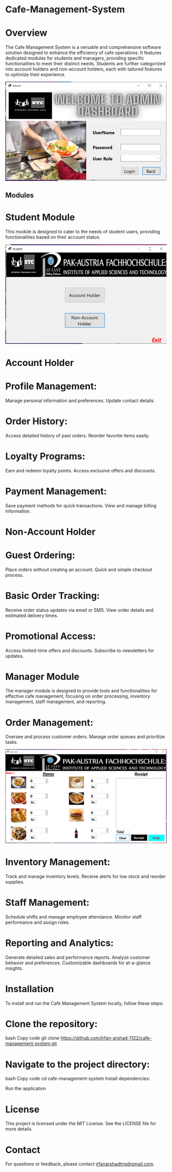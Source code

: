 # Cafe-Management-System

# Overview
The Cafe Management System is a versatile and comprehensive software solution designed to enhance the efficiency of cafe operations. It features dedicated modules for students and managers, providing specific functionalities to meet their distinct needs. Students are further categorized into account holders and non-account holders, each with tailored features to optimize their experience.

![Cafe Logo](img%203.png)

## Modules
# Student Module
This module is designed to cater to the needs of student users, providing functionalities based on their account status.

![Cafe Logo](img%202.png)

# Account Holder
# Profile Management:

Manage personal information and preferences.
Update contact details.
# Order History:

Access detailed history of past orders.
Reorder favorite items easily.
# Loyalty Programs:

Earn and redeem loyalty points.
Access exclusive offers and discounts.
# Payment Management:

Save payment methods for quick transactions.
View and manage billing information.
# Non-Account Holder
# Guest Ordering:

Place orders without creating an account.
Quick and simple checkout process.
# Basic Order Tracking:

Receive order status updates via email or SMS.
View order details and estimated delivery times.
# Promotional Access:

Access limited-time offers and discounts.
Subscribe to newsletters for updates.
# Manager Module
The manager module is designed to provide tools and functionalities for effective cafe management, focusing on order processing, inventory management, staff management, and reporting.

# Order Management:

Oversee and process customer orders.
Manage order queues and prioritize tasks.

![Cafe Logo](img%201.png)

# Inventory Management:

Track and manage inventory levels.
Receive alerts for low stock and reorder supplies.
# Staff Management:

Schedule shifts and manage employee attendance.
Monitor staff performance and assign roles.
# Reporting and Analytics:

Generate detailed sales and performance reports.
Analyze customer behavior and preferences.
Customizable dashboards for at-a-glance insights.
# Installation
To install and run the Cafe Management System locally, follow these steps:

# Clone the repository:
bash
Copy code
git clone https://github.com/Irfan-arshad-1122/cafe-management-system.git
# Navigate to the project directory:
bash
Copy code
cd cafe-management-system
Install dependencies:

Run the application

# License
This project is licensed under the MIT License. See the LICENSE file for more details.

# Contact
For questions or feedback, please contact irfanarshadhrp@gmail.com.


